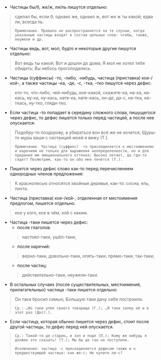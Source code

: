 - Частицы бы/б, же/ж, ли/ль пишутся отдельно:
> сделал бы, если б; однако же, однако ж, вот же ж ты какой; едва ли, всегда ль.
>
>     Примечание. Правило не распространяется на те случаи, когда указанные частицы входят в состав цельных слов: чтобы, также, неужели и др.
>

- Частицы ведь, вот, мол, будто и некоторые другие пишутся отдельно:
> Вот ведь ты какой; Вот и дошли до дома; Я мол не хотел тебя обидеть; Вы небось проголодались.

- Частицы (суффиксы) -то, -либо, -нибудь, частица (приставка) кое-/кой-, а также частицы -ка, -де, -с, -тка, -тко пишутся через дефис:
> кто-то, что-либо, чей-нибудь, кое-какой, скажите-ка, на-ка, на-кась, ну-ка, ну-кась, нате-ка, нате-кась, он-де, да-с, на-тка, на-ткась, ну-тко, гляди-тко.
- Если частица -то попадает в середину сложного слова, пишущегося через дефис, то дефис пишется только перед частицей, а после нее опускается:
> Подобру-то поздорову, а убираться вон всё же не хочется; Щуры-то муры ваши с сестрицей моей я вижу (Т.).
>
>     Примечание. Частица (суффикс) -то присоединяется к местоимениям и наречиям не только для выражения неопределенности, но и для придания им эмоционального оттенка: Высоко летает, да где-то сядет? Посмотрим, как-то он обо мне печётся (Т.).
>
- Пишется через дефис слово как-то перед перечислением однородных членов предложения:
> К краснолесью относятся хвойные деревья, как-то: сосна, ель, пихта.
- Частица (приставка) кое-/кой-, отделенная от местоимения предлогом, пишется отдельно:
> кое у кого, кое в чём, кой с каким.

- Частица -таки пишется через дефис:
	- после глаголов:
	> настоял-таки, ушёл-таки;
	- после наречий:
	> верно-таки, довольно-таки, опять-таки, прямо-таки, так-таки;
	- после частиц:
	> действительно-таки, неужели-таки.
- В остальных случаях (после существительных, местоимений, прилагательных) частица -таки пишется отдельно:
> Он таки бросил семью; Большую таки дачу себе построили. 
>
>     Ср.: …Но таки упёк своего товарища (Г.); …Я таки запер её и в этот раз (Дост.).
>

- Если частица, которая обычно пишется через дефис, стоит после другой частицы, то дефис перед ней опускается. 
>
>     Ср.: Такой-то де старик… и зол и подл (П.); Кому же нибудь я должен это сказать! (Т.); Мы бы де так не поступили.
>
>     Исключение: частица -с присоединяется дефисом также и к предшествующей частице: как же-с; Не купите ли-с?
>
